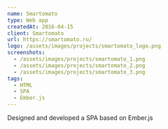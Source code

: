 ```yaml
---
name: Smartomato
type: Web app
createdAt: 2016-04-15
client: Smartomato
url: https://smartomato.ru/
logo: /assets/images/projects/smartomato_logo.png
screenshots: 
  - /assets/images/projects/smartomato_1.png
  - /assets/images/projects/smartomato_2.png
  - /assets/images/projects/smartomato_3.png
tags: 
  - HTML
  - SPA 
  - Ember.js
---
```

 
Designed and developed a SPA based on Ember.js
